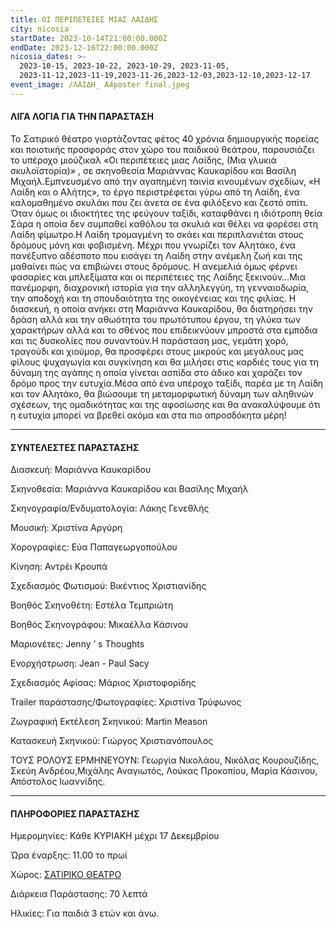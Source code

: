 ```yaml
---
title: ΟΙ ΠΕΡΙΠΕΤΕΙΕΣ ΜΙΑΣ ΛΑΙΔΗΣ
city: nicosia
startDate: 2023-10-14T21:00:00.000Z
endDate: 2023-12-16T22:00:00.000Z
nicosia_dates: >-
  2023-10-15, 2023-10-22, 2023-10-29, 2023-11-05,
  2023-11-12,2023-11-19,2023-11-26,2023-12-03,2023-12-10,2023-12-17
event_image: /ΛΑΙΔΗ_ Α4poster final.jpeg
---
```


#### ΛΙΓΑ ΛΟΓΙΑ ΓΙΑ ΤΗΝ ΠΑΡΑΣΤΑΣΗ

Το Σατιρικό	θέατρο γιορτάζοντας	φέτος 40 χρόνια δημιουργικής	πορείας	και ποιοτικής προσφοράς	στον χώρο του παιδικού	θεάτρου,	παρουσιάζει	το υπέροχο	μιούζικαλ	«Οι περιπέτειες	μιας Λαίδης,	(Μια γλυκιά σκυλοϊστορία)»	, σε σκηνοθεσία	Μαριάννας Καυκαρίδου και Βασίλη Μιχαήλ.Εμπνευσμένο από την αγαπημένη ταινία κινουμένων σχεδίων, «Η Λαίδη και ο Αλήτης», το έργο περιστρέφεται γύρω από τη	Λαίδη, ένα καλομαθημένο σκυλάκι που ζει άνετα	σε ένα φιλόξενο και ζεστό σπίτι. Όταν όμως οι ιδιοκτήτες της φεύγουν ταξίδι, καταφθάνει η ιδιότροπη θεία Σάρα η οποία δεν συμπαθεί καθόλου τα σκυλιά και θέλει να φορέσει στη Λαίδη φίμωτρο.Η Λαίδη τρομαγμένη το σκάει και περιπλανιέται στους δρόμους μόνη και φοβισμένη. Μέχρι που γνωρίζει τον Αλητάκο, ένα πανέξυπνο αδέσποτο που εισάγει τη Λαίδη στην ανέμελη ζωή και της μαθαίνει	πώς να επιβιώνει στους δρόμους.	Η ανεμελιά όμως φέρνει φασαρίες και μπλεξίματα και οι περιπέτειες της Λαίδης ξεκινούν…Μια πανέμορφη,	διαχρονική	ιστορία για την αλληλεγγύη, τη γενναιοδωρία, την αποδοχή και τη σπουδαιότητα της οικογένειας και της φιλίας.	Η διασκευή, η οποία ανήκει στη Μαριάννα Καυκαρίδου, θα διατηρήσει την δράση αλλά και την αθωότητα του πρωτότυπου έργου, τη γλύκα των χαρακτήρων αλλά και το σθένος που επιδεικνύουν	μπροστά στα εμπόδια και τις δυσκολίες που συναντούν.Η παράσταση μας, γεμάτη χορό, τραγούδι και χιούμορ, θα προσφέρει στους μικρούς και μεγάλους μας φίλους	ψυχαγωγία και συγκίνηση και θα μιλήσει στις καρδιές τους για τη δύναμη της αγάπης	η οποία γίνεται ασπίδα στο άδικο και χαράζει τον δρόμο προς την ευτυχία.Μέσα από ένα υπέροχο ταξίδι,	παρέα με τη Λαίδη και τον Αλητάκο,	θα βιώσουμε	τη μεταμορφωτική δύναμη των αληθινών σχέσεων, της ομαδικότητας και της αφοσίωσης και θα ανακαλύψουμε ότι η ευτυχία μπορεί να βρεθεί ακόμα και στα πιο απροσδόκητα μέρη!

***

#### ΣΥΝΤΕΛΕΣΤΕΣ ΠΑΡΑΣΤΑΣΗΣ

Διασκευή:	Μαριάννα Καυκαρίδου

Σκηνοθεσία:	Μαριάννα Καυκαρίδου και Βασίλης Μιχαήλ

Σκηνογραφία/Ενδυματολογία:	Λάκης Γενεθλής

Μουσική:	Χριστίνα Αργύρη

Χορογραφίες:	Εύα Παπαγεωργοπούλου

Κίνηση:	Αντρέι Κρουπά

Σχεδιασμός Φωτισμού:	Βικέντιος Χριστιανίδης

Βοηθός Σκηνοθέτη:	Εστέλα Τεμπριώτη

Βοηθός Σκηνογράφου:	Μικαέλλα Κάσινου

Μαριονέτες:	Jenny ’ s Thoughts

Ενορχήστρωση:	Jean - Paul Sacy

Σχεδιασμός Αφίσας:	Μάριος Χριστοφορίδης

Trailer παράστασης/Φωτογραφίες:	Χριστίνα Τρύφωνος

Ζωγραφική Εκτέλεση Σκηνικού:	Martin Meason

Κατασκευή Σκηνικού:	Γιώργος Χριστιανόπουλος

ΤΟΥΣ ΡΟΛΟΥΣ ΕΡΜΗΝΕΥΟΥΝ:	Γεωργία Νικολάου, Νικόλας Κουρουζίδης, Σκεύη Ανδρέου,Μιχάλης Αναγιωτός, Λούκας Προκοπίου, Μαρία Κάσινου, Απόστολος Ιωαννίδης.

***

#### ΠΛΗΡΟΦΟΡΙΕΣ ΠΑΡΑΣΤΑΣΗΣ

Ημερομηνίες: Κάθε ΚΥΡΙΑΚΗ μέχρι 17 Δεκεμβρίου

Ώρα έναρξης:  11.00 το πρωί

Χώρος: [ΣΑΤΙΡΙΚΟ ΘΕΑΤΡΟ](https://www.google.com/maps/place/%CE%A3%CE%B1%CF%84%CE%B9%CF%81%CE%B9%CE%BA%CF%8C+%CE%98%CE%AD%CE%B1%CF%84%CF%81%CE%BF,+Morphou,+Nicosia+2102,+Cyprus/@35.1631018,33.3839992,17z/data=!3m1!4b1!4m6!3m5!1s0x14de177a38c768cb:0x621da5c5d96b3ed4!8m2!3d35.1630734!4d33.3865709!16s%2Fg%2F11bvtcd0dv?entry=ttu)

Διάρκεια Παράστασης: 70 λεπτά

Ηλικίες: Για παιδιά 3 ετών και άνω.
